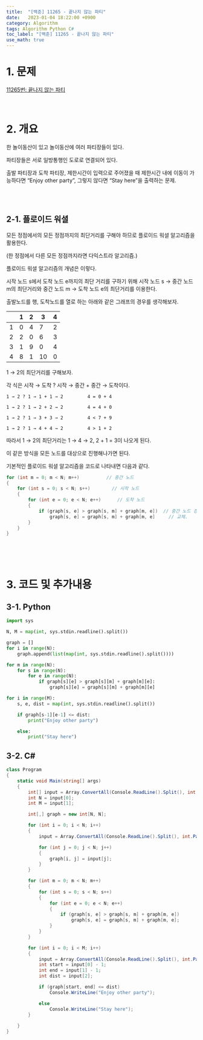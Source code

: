 ```yaml
---
title:  "[백준] 11265 - 끝나지 않는 파티"
date:   2023-01-04 18:22:00 +0900
category: Algorithm
tags: Algorithm Python C#
toc_label: "[백준] 11265 - 끝나지 않는 파티"
use_math: true
---
```


# 1. 문제
[11265번: 끝나지 않는 파티](https://www.acmicpc.net/problem/11265)
<br/>
<br/>
<br/>

# 2. 개요
한 놀이동산이 있고 놀이동산에 여러 파티장들이 있다.

파티장들은 서로 일방통행인 도로로 연결되어 있다.

출발 파티장과 도착 파티장, 제한시간이 입력으로 주어졌을 때 제한시간 내에 이동이 가능하다면 “Enjoy other party”, 그렇지 않다면 “Stay here”을 출력하는 문제.

<br/>
<br/>

## 2-1. 플로이드 워셜
모든 정점에서의 모든 정점까지의 최단거리를 구해야 하므로 플로이드 워셜 알고리즘을 활용한다.

(한 정점에서 다른 모든 정점까지라면 다익스트라 알고리즘.)

플로이드 워셜 알고리즘의 개념은 이렇다.

시작 노드 s에서 도착 노드 e까지의 최단 거리를 구하기 위해 시작 노드 s → 중간 노드 m의 최단거리와 중간 노드 m → 도착 노드 e의 최단거리를 이용한다.

출발노드를 행, 도착노드를 열로 하는 아래와 같은 그래프의 경우를 생각해보자.

|  | 1 | 2 | 3 | 4 |
| --- | --- | --- | --- | --- |
| 1 | 0 | 4 | 7 | 2 |
| 2 | 2 | 0 | 6 | 3 |
| 3 | 1 | 9 | 0 | 4 |
| 4 | 8 | 1 | 10 | 0 |

1 → 2의 최단거리를 구해보자.

각 식은 시작 → 도착 ? 시작 → 중간 + 중간 → 도착이다.  
```
1 → 2 ? 1 → 1 + 1 → 2   	  4 = 0 + 4

1 → 2 ? 1 → 2 + 2 → 2   	  4 = 4 + 0

1 → 2 ? 1 → 3 + 3 → 2   	  4 < 7 + 9

1 → 2 ? 1 → 4 + 4 → 2   	  4 > 1 + 2
```
따라서 1 → 2의 최단거리는 1 → 4 → 2, 2 + 1 = 3이 나오게 된다.

이 같은 방식을 모든 노드를 대상으로 진행해나가면 된다.

기본적인 플로이드 워셜 알고리즘을 코드로 나타내면 다음과 같다.

```csharp
for (int m = 0; m < N; m++)          // 중간 노드
{
	for (int s = 0; s < N; s++)        // 시작 노드
	{
		for (int e = 0; e < N; e++)      // 도착 노드
		{
			if (graph[s, e] > graph[s, m] + graph[m, e])  // 중간 노드 경유가 더 효율적이라면
				graph[s, e] = graph[s, m] + graph[m, e]     // 교체.
		}
	}
}
```
<br/>
<br/>
<br/>

# 3. 코드 및 추가내용
## 3-1. Python

```python
import sys

N, M = map(int, sys.stdin.readline().split())

graph = []
for i in range(N):
    graph.append(list(map(int, sys.stdin.readline().split())))

for m in range(N):
    for s in range(N):
        for e in range(N):
            if graph[s][e] > graph[s][m] + graph[m][e]:
                graph[s][e] = graph[s][m] + graph[m][e]

for i in range(M):
    s, e, dist = map(int, sys.stdin.readline().split())

    if graph[s-1][e-1] <= dist:
        print("Enjoy other party")

    else:
        print("Stay here")
```

## 3-2. C#

```csharp
class Program
{
	static void Main(string[] args)
	{
		int[] input = Array.ConvertAll(Console.ReadLine().Split(), int.Parse);
		int N = input[0];
		int M = input[1];

		int[,] graph = new int[N, N];

		for (int i = 0; i < N; i++)
		{
			input = Array.ConvertAll(Console.ReadLine().Split(), int.Parse);

			for (int j = 0; j < N; j++)
			{
				graph[i, j] = input[j];
			}
		}

		for (int m = 0; m < N; m++)
		{
			for (int s = 0; s < N; s++)
			{
				for (int e = 0; e < N; e++)
				{
					if (graph[s, e] > graph[s, m] + graph[m, e])
						graph[s, e] = graph[s, m] + graph[m, e];
				}
			}
		}

		for (int i = 0; i < M; i++)
		{
			input = Array.ConvertAll(Console.ReadLine().Split(), int.Parse);
			int start = input[0] - 1;
			int end = input[1] - 1;
			int dist = input[2];

			if (graph[start, end] <= dist)
				Console.WriteLine("Enjoy other party");

			else
				Console.WriteLine("Stay here");
		}
		
	}
}
```